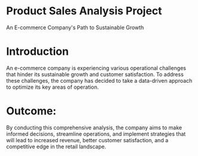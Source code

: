 # Product Sales Analysis Project
An E-commerce Company's Path to Sustainable Growth

# Introduction 
An e-commerce company is experiencing various operational challenges that hinder its sustainable growth and customer satisfaction. To address these challenges, the company has decided to take a data-driven approach to optimize its key areas of operation.

# Outcome:
By conducting this comprehensive analysis, the company aims to make informed decisions, streamline operations, and implement strategies that will lead to increased revenue, better customer satisfaction, and a competitive edge in the retail landscape.
